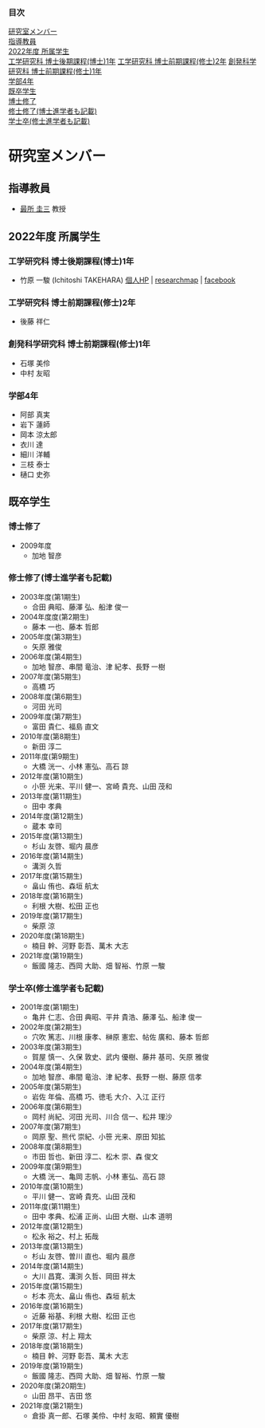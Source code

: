 <nav role="navigation" class="contents_table">

### 目次

[研究室メンバー](#研究室メンバー)  
[指導教員](#指導教員)  
[2022年度 所属学生](#2022年度-所属学生)  
[工学研究科 博士後期課程(博士)1年](#工学研究科-博士後期課程博士1年)
[工学研究科 博士前期課程(修士)2年](#工学研究科-博士前期課程修士2年)
[創発科学研究科 博士前期課程(修士)1年](#創発科学研究科-博士前期課程修士1年)  
[学部4年](#学部4年)  
[既卒学生](#既卒学生)  
[博士修了](#博士修了)  
[修士修了(博士進学者も記載)](#修士修了博士進学者も記載)  
[学士卒(修士進学者も記載)](#学士卒修士進学者も記載)  

</nav>

# 研究室メンバー

## 指導教員

- [最所 圭三](http://www.eng.kagawa-u.ac.jp/~sai/) 教授

## 2022年度 所属学生

### 工学研究科 博士後期課程(博士)1年

- 竹原 一駿 (Ichitoshi TAKEHARA) [個人HP](https://i13302.github.io/) | [researchmap](https://researchmap.jp/itakehara) | [facebook](https://www.facebook.com/pikachu.raichyu)

### 工学研究科 博士前期課程(修士)2年

<!-- - 村上 翔太 -->
- 後藤 祥仁

### 創発科学研究科 博士前期課程(修士)1年

- 石塚 美伶
- 中村 友昭

### 学部4年

- 阿部 真実
- 岩下 蓮師
- 岡本 涼太郎
- 衣川 達
- 細川 洋輔
- 三枝 泰士
- 樋口 史弥

## 既卒学生

### 博士修了

- 2009年度
    - 加地 智彦

### 修士修了(博士進学者も記載)

- 2003年度(第1期生)
    - 合田 典昭、藤澤 弘、船津 俊一
- 2004年度度(第2期生)
    - 藤本 一也、藤本 哲郎
- 2005年度(第3期生)
    - 矢原 雅俊
- 2006年度(第4期生)
    - 加地 智彦、串間 竜治、津 紀孝、長野 一樹
- 2007年度(第5期生)
    - 高橋 巧
- 2008年度(第6期生)
    - 河田 光司
- 2009年度(第7期生)
    - 富田 貴仁、福島 直文
- 2010年度(第8期生)
    - 新田 淳二
- 2011年度(第9期生)
    - 大橋 洸一、小林 憲弘、高石 諒
- 2012年度(第10期生)
    - 小笹 光来、平川 健一、宮崎 貴充、山田 茂和
- 2013年度(第11期生)
    - 田中 孝典
- 2014年度(第12期生)
    - 蔵本 幸司
- 2015年度(第13期生)
    - 杉山 友啓、堀内 晨彦
- 2016年度(第14期生)
    - 溝渕 久哲
- 2017年度(第15期生)
    - 畠山 侑也、森垣 航太
- 2018年度(第16期生)
    - 利根 大樹、松田 正也
- 2019年度(第17期生)
    - 柴原 涼
- 2020年度(第18期生)
    - 楠目 幹、河野 彰吾、萬木 大志
- 2021年度(第19期生)
    - 飯國 隆志、西岡 大助、畑 智裕、竹原 一駿


### 学士卒(修士進学者も記載)

- 2001年度(第1期生)
    - 亀井 仁志、合田 典昭、平井 貴浩、藤澤 弘、船津 俊一
- 2002年度(第2期生)
    - 穴吹 篤志、川根 康孝、榊原 憲宏、帖佐 廣和、藤本 哲郎
- 2003年度(第3期生)
    - 賀屋 慎一、久保 敦史、武内 優樹、藤井 基司、矢原 雅俊
- 2004年度(第4期生)
    - 加地 智彦、串間 竜治、津 紀孝、長野 一樹、藤原 信孝
- 2005年度(第5期生)
    - 岩佐 年倫、高橋 巧、徳毛 大介、入江 正行
- 2006年度(第6期生)
    - 岡村 尚紀、河田 光司、川合 信一、松井 理沙
- 2007年度(第7期生)
    - 岡原 聖、熊代 崇紀、小笹 光来、原田 知拡
- 2008年度(第8期生)
    - 市田 哲也、新田 淳二、松木 崇、森 俊文
- 2009年度(第9期生)
    - 大橋 洸一、亀岡 志帆、小林 憲弘、高石 諒
- 2010年度(第10期生)
    - 平川 健一、宮崎 貴充、山田 茂和
- 2011年度(第11期生)
    - 田中 孝典、松浦 正尚、山田 大樹、山本 道明
- 2012年度(第12期生)
    - 松永 裕之、村上 拓哉
- 2013年度(第13期生)
    - 杉山 友啓、曽川 直也、堀内 晨彦
- 2014年度(第14期生)
    - 大川 昌寛、溝渕 久哲、岡田 祥太
- 2015年度(第15期生)
    - 杉本 亮太、畠山 侑也、森垣 航太
- 2016年度(第16期生)
    - 近藤 裕基、利根 大樹、松田 正也
- 2017年度(第17期生)
    - 柴原 涼、村上 翔太
- 2018年度(第18期生)
    - 楠目 幹、河野 彰吾、萬木 大志
- 2019年度(第19期生)
    - 飯國 隆志、西岡 大助、畑 智裕、竹原 一駿
- 2020年度(第20期生)
    - 山田 昂平、吉田 悠
- 2021年度(第21期生)
    - 倉掛 真一郎、石塚 美伶、中村 友昭、頼實 優樹

